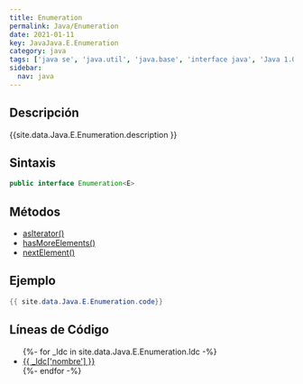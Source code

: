 ```yaml
---
title: Enumeration
permalink: Java/Enumeration
date: 2021-01-11
key: JavaJava.E.Enumeration
category: java
tags: ['java se', 'java.util', 'java.base', 'interface java', 'Java 1.0']
sidebar: 
  nav: java
---
```


## Descripción
{{site.data.Java.E.Enumeration.description }}

## Sintaxis
~~~java
public interface Enumeration<E>
~~~

## Métodos
* [asIterator()](/Java/Enumeration/asIterator)
* [hasMoreElements()](/Java/Enumeration/hasMoreElements)
* [nextElement()](/Java/Enumeration/nextElement)

## Ejemplo
~~~java
{{ site.data.Java.E.Enumeration.code}}
~~~

## Líneas de Código
<ul>
{%- for _ldc in site.data.Java.E.Enumeration.ldc -%}
   <li>
       <a href="{{_ldc['url'] }}">{{ _ldc['nombre'] }}</a>
   </li>
{%- endfor -%}
</ul>
